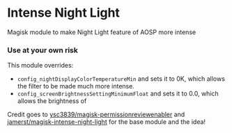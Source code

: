 # Intense Night Light

Magisk module to make Night Light feature of AOSP more intense

### Use at your own risk

This module overrides:

- `config_nightDisplayColorTemperatureMin` and sets it to 0K, which allows the filter to be made much more intense.
- `config_screenBrightnessSettingMinimumFloat` and sets it to 0.0, which allows the brightness of

Credit goes to [ysc3839/magisk-permissionreviewenabler](https://github.com/ysc3839/magisk-permissionreviewenabler) and [jamerst/magisk-intense-night-light](https://github.com/jamerst/magisk-intense-night-light) for the base module and the idea!
